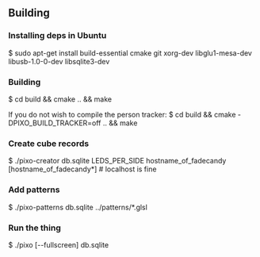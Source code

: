 ## Building

### Installing deps in Ubuntu
$ sudo apt-get install build-essential cmake git xorg-dev libglu1-mesa-dev libusb-1.0-0-dev libsqlite3-dev

### Building
$ cd build && cmake .. && make

If you do not wish to compile the person tracker:
$ cd build && cmake -DPIXO_BUILD_TRACKER=off .. && make

### Create cube records
$ ./pixo-creator db.sqlite LEDS_PER_SIDE hostname_of_fadecandy [hostname_of_fadecandy*]  # localhost is fine

### Add patterns
$ ./pixo-patterns db.sqlite ../patterns/*.glsl

### Run the thing
$ ./pixo [--fullscreen] db.sqlite

